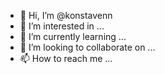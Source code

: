 - 👋 Hi, I’m @konstavenn
- 👀 I’m interested in ...
- 🌱 I’m currently learning ...
- 💞️ I’m looking to collaborate on ...
- 📫 How to reach me ...

<!---
konstavenn/konstavenn is a ✨ special ✨ repository because its `README.md` (this file) appears on your GitHub profile.
You can click the Preview link to take a look at your changes.
--->
